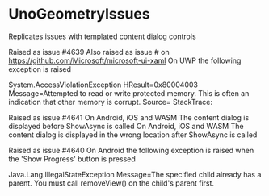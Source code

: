 # UnoGeometryIssues
Replicates issues with templated content dialog controls

Raised as issue #4639
Also raised as issue # on https://github.com/Microsoft/microsoft-ui-xaml
On UWP the following exception is raised

System.AccessViolationException
  HResult=0x80004003
  Message=Attempted to read or write protected memory. This is often an indication that other memory is corrupt.
  Source=<Cannot evaluate the exception source>
  StackTrace:
<Cannot evaluate the exception stack trace>

Raised as issue #4641
On Android, iOS and WASM The content dialog is displayed before ShowAsync is called
On Android, iOS and WASM The content dialog is displayed in the wrong location after ShowAsync is called

Raised as issue #4640
On Android the following exception is raised when the 'Show Progress' button is pressed

Java.Lang.IllegalStateException
  Message=The specified child already has a parent. You must call removeView() on the child's parent first.
